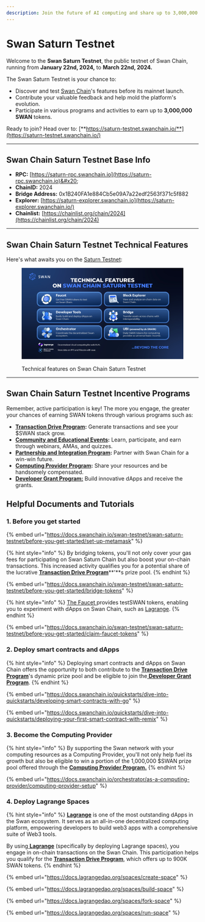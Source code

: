 ```yaml
---
description: Join the future of AI computing and share up to 3,000,000 SWAN tokens.
---
```


# Swan Saturn Testnet

Welcome to the **Swan Saturn Testnet**, the public testnet of Swan Chain, running from **January 22nd, 2024,** to **March 22nd, 2024.**

The Swan Saturn Testnet is your chance to:

* Discover and test [Swan Chain](https://swanchain.io/)'s features before its mainnet launch.&#x20;
* Contribute your valuable feedback and help mold the platform's evolution.
* Participate in various programs and activities to earn up to **3,000,000 SWAN** tokens.

Ready to join? Head over to: [**https://saturn-testnet.swanchain.io/**](https://saturn-testnet.swanchain.io/)

***

## Swan Chain Saturn Testnet Base Info

* **RPC:** [https://saturn-rpc.swanchain.io](https://saturn-rpc.swanchain.io)&#x20;
* **ChainID:** 2024
* **Bridge Address:** 0x1B240FA1e884Cb5e09A7a22edf2563f371c5f882
* **Explorer:** [https://saturn-explorer.swanchain.io](https://saturn-explorer.swanchain.io/)
* **Chainlist:** [https://chainlist.org/chain/2024](https://chainlist.org/chain/2024)

***

## Swan Chain Saturn Testnet Technical Features

Here's what awaits you on the [Saturn Testnet](https://saturn-testnet.swanchain.io/):

<figure><img src="../../.gitbook/assets/MicrosoftTeams-image (3) (1).png" alt=""><figcaption><p> Technical features on Swan Chain Saturn Testnet</p></figcaption></figure>

***

## Swan Chain Saturn Testnet Incentive Programs

Remember, active participation is key! The more you engage, the greater your chances of earning SWAN tokens through various programs such as:

* [**Transaction Drive Program**](https://docs.swanchain.io/swan-testnet/swan-saturn-testnet/transaction-drive-program)**:** Generate transactions and see your $SWAN stack grow.
* [**Community and Educational Events**](https://docs.swanchain.io/swan-testnet/swan-saturn-testnet/community-and-educational-events)**:** Learn, participate, and earn through webinars, AMAs, and quizzes.
* [**Partnership and Integration Program**](https://docs.swanchain.io/swan-testnet/swan-saturn-testnet/partnership-and-integration-program)**:** Partner with Swan Chain for a win-win future.
* [**Computing Provider Program**](https://docs.swanchain.io/swan-testnet/swan-saturn-testnet/computing-provider-program)**:** Share your resources and be handsomely compensated.
* [**Developer Grant Program:**](https://docs.swanchain.io/swan-testnet/swan-saturn-testnet/developer-grant-program) Build innovative dApps and receive the grants.

## Helpful Documents and Tutorials

### 1. Before you get started

{% embed url="https://docs.swanchain.io/swan-testnet/swan-saturn-testnet/before-you-get-started/set-up-metamask" %}

{% hint style="info" %}
By bridging tokens, you'll not only cover your gas fees for participating on Swan Saturn Chain but also boost your on-chain transactions. This increased activity qualifies you for a potential share of the lucrative [**Transaction Drive Program**](https://docs.swanchain.io/swan-testnet/swan-saturn-testnet/transaction-drive-program)**'**s prize pool.
{% endhint %}

{% embed url="https://docs.swanchain.io/swan-testnet/swan-saturn-testnet/before-you-get-started/bridge-tokens" %}

{% hint style="info" %}
[The Faucet ](https://discord.com/channels/867879887871672331/1174304906031661076)provides testSWAN tokens, enabling you to experiment with dApps on Swan Chain, such as [Lagrange](https://lagrangedao.org/spaces).
{% endhint %}

{% embed url="https://docs.swanchain.io/swan-testnet/swan-saturn-testnet/before-you-get-started/claim-faucet-tokens" %}

### 2. Deploy smart contracts and dApps

{% hint style="info" %}
Deploying smart contracts and dApps on Swan Chain offers the opportunity to both contribute to the [**Transaction Drive Program**](https://docs.swanchain.io/swan-testnet/swan-saturn-testnet/transaction-drive-program)'s dynamic prize pool and be eligible to join the[ **Developer Grant Program**](https://docs.swanchain.io/swan-testnet/swan-saturn-testnet/developer-grant-program).
{% endhint %}

{% embed url="https://docs.swanchain.io/quickstarts/dive-into-quickstarts/developing-smart-contracts-with-go" %}

{% embed url="https://docs.swanchain.io/quickstarts/dive-into-quickstarts/deploying-your-first-smart-contract-with-remix" %}

### 3. Become the Computing Provider

{% hint style="info" %}
By supporting the Swan network with your computing resources as a Computing Provider, you'll not only help fuel its growth but also be eligible to win a portion of the 1,000,000 $SWAN prize pool offered through the [**Computing Provider Program.**](https://docs.swanchain.io/swan-testnet/swan-saturn-testnet/computing-provider-program)
{% endhint %}

{% embed url="https://docs.swanchain.io/orchestrator/as-a-computing-provider/computing-provider-setup" %}

### 4. Deploy Lagrange Spaces

{% hint style="info" %}
[**Lagrange**](https://lagrangedao.org/spaces) is one of the most outstanding dApps in the Swan ecosystem. It serves as an all-in-one decentralized computing platform, empowering developers to build web3 apps with a comprehensive suite of Web3 tools.

By using[ **Lagrange**](https://lagrangedao.org/spaces) (specifically by deploying Lagrange spaces), you engage in on-chain transactions on the Swan Chain. This participation helps you qualify for the [**Transaction Drive Program**](https://docs.swanchain.io/swan-testnet/swan-saturn-testnet/transaction-drive-program), which offers up to 900K SWAN tokens.
{% endhint %}

{% embed url="https://docs.lagrangedao.org/spaces/create-space" %}

{% embed url="https://docs.lagrangedao.org/spaces/build-space" %}

{% embed url="https://docs.lagrangedao.org/spaces/fork-space" %}

{% embed url="https://docs.lagrangedao.org/spaces/run-space" %}
